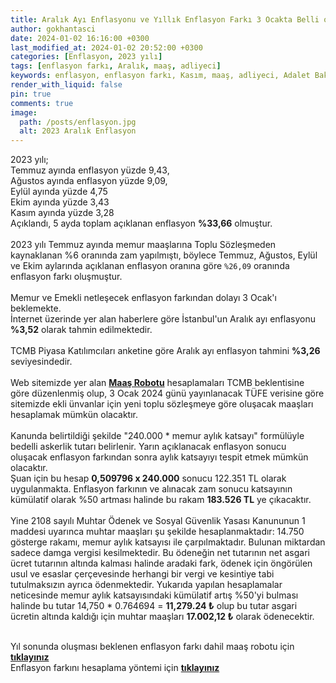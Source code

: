 ```yaml
---
title: Aralık Ayı Enflasyonu ve Yıllık Enflasyon Farkı 3 Ocakta Belli oluyor
author: gokhantasci
date: 2024-01-02 16:16:00 +0300
last_modified_at: 2024-01-02 20:52:00 +0300
categories: [Enflasyon, 2023 yılı]
tags: [enflasyon farkı, Aralık, maaş, adliyeci]
keywords: enflasyon, enflasyon farkı, Kasım, maaş, adliyeci, Adalet Bakanlığı
render_with_liquid: false
pin: true
comments: true
image:
  path: /posts/enflasyon.jpg
  alt: 2023 Aralık Enflasyon
---
```


2023 yılı;
<br>Temmuz ayında enflasyon yüzde 9,43, 
<br>Ağustos ayında enflasyon yüzde 9,09,
<br>Eylül ayında yüzde 4,75
<br>Ekim ayında yüzde 3,43
<br>Kasım ayında yüzde 3,28
<br>Açıklandı,  5 ayda toplam açıklanan enflasyon **%33,66** olmuştur.
<br>
<br>2023 yılı Temmuz ayında memur maaşlarına Toplu Sözleşmeden kaynaklanan %6 oranında zam yapılmıştı, böylece Temmuz, Ağustos, Eylül ve Ekim aylarında açıklanan enflasyon oranına göre <code class="highlighter-rouge">%26,09</code> oranında enflasyon farkı oluşmuştur.
<br>
<br>Memur ve Emekli netleşecek enflasyon farkından dolayı 3 Ocak'ı beklemekte. 
<br>İnternet üzerinde yer alan haberlere göre İstanbul'un Aralık ayı enflasyonu **%3,52** olarak tahmin edilmektedir. 
<br>
<br>TCMB Piyasa Katılımcıları anketine göre Aralık ayı enflasyon tahmini **%3,26** seviyesindedir.
<br>
<br>Web sitemizde yer alan  [**Maaş Robotu**](https://adliyeci.com.tr/maas/) hesaplamaları TCMB beklentisine göre düzenlenmiş olup, 3 Ocak 2024 günü yayınlanacak TÜFE verisine göre sitemizde ekli ünvanlar için yeni toplu sözleşmeye göre oluşacak maaşları hesaplamak mümkün olacaktır. 
<br>
<br>Kanunda belirtildiği şekilde "240.000 * memur aylık katsayı" formülüyle bedelli askerlik tutarı belirlenir. Yarın açıklanacak enflasyon sonucu oluşacak enflasyon farkından sonra aylık katsayıyı tespit etmek mümkün olacaktır.
<br>Şuan için bu hesap **0,509796 x 240.000** sonucu 122.351 TL olarak uygulanmakta. Enflasyon farkının ve alınacak zam sonucu katsayının kümülatif olarak %50 artması halinde bu rakam **183.526 TL** ye çıkacaktır.
<br>
<br>Yine 2108 sayılı Muhtar Ödenek ve Sosyal Güvenlik Yasası Kanununun 1 maddesi uyarınca muhtar maaşları şu şekilde hesaplanmaktadır: 14.750 gösterge rakamı, memur aylık katsayısı ile çarpılmaktadır. Bulunan miktardan sadece damga vergisi kesilmektedir. Bu ödeneğin net tutarının net asgari ücret tutarının altında kalması halinde aradaki fark, ödenek için öngörülen usul ve esaslar çerçevesinde herhangi bir vergi ve kesintiye tabi tutulmaksızın ayrıca ödenmektedir. Yukarıda yapılan hesaplamalar neticesinde memur aylık katsayısındaki kümülatif artış %50'yi bulması halinde bu tutar 14,750 * 0.764694 = **11,279.24 ₺** olup bu tutar asgari ücretin altında kaldığı için muhtar maaşları **17.002,12 ₺** olarak ödenecektir.

<br>Yıl sonunda oluşması beklenen enflasyon farkı dahil maaş robotu için [**tıklayınız**](https://adliyeci.com.tr/maasyeni/) 
<br>Enflasyon farkını hesaplama yöntemi için [**tıklayınız**](https://adliyeci.com.tr/enflasyonfarki/) 
